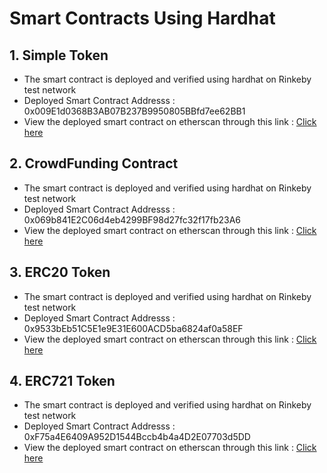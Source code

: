 # Smart Contracts Using Hardhat

## 1. Simple Token

- The smart contract is deployed and verified using hardhat on Rinkeby test network
- Deployed Smart Contract Addresss : 0x009E1d0368B3AB07B237B9950805BBfd7ee62BB1
- View the deployed smart contract on etherscan through this link : [Click here](https://rinkeby.etherscan.io/address/0x009E1d0368B3AB07B237B9950805BBfd7ee62BB1)

## 2. CrowdFunding Contract

- The smart contract is deployed and verified using hardhat on Rinkeby test network
- Deployed Smart Contract Addresss : 0x069b841E2C06d4eb4299BF98d27fc32f17fb23A6
- View the deployed smart contract on etherscan through this link : [Click here](https://rinkeby.etherscan.io/address/0x069b841E2C06d4eb4299BF98d27fc32f17fb23A6)

## 3. ERC20 Token

- The smart contract is deployed and verified using hardhat on Rinkeby test network
- Deployed Smart Contract Addresss : 0x9533bEb51C5E1e9E31E600ACD5ba6824af0a58EF
- View the deployed smart contract on etherscan through this link : [Click here](https://rinkeby.etherscan.io/address/0x9533bEb51C5E1e9E31E600ACD5ba6824af0a58EF)

## 4. ERC721 Token

- The smart contract is deployed and verified using hardhat on Rinkeby test network
- Deployed Smart Contract Addresss : 0xF75a4E6409A952D1544Bccb4b4a4D2E07703d5DD
- View the deployed smart contract on etherscan through this link : [Click here](https://rinkeby.etherscan.io/address/0xF75a4E6409A952D1544Bccb4b4a4D2E07703d5DD)
